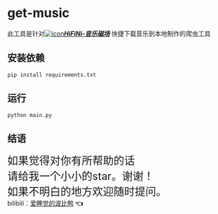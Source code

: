 # get-music
此工具是针对[![icon](https://www.hifini.com/favicon.ico)***HiFiNi-音乐磁场***](https://www.hifini.com/) 快捷下载音乐到本地制作的爬虫工具

## 安装依赖
`pip install requirements.txt`

## 运行
`python main.py`  

## 结语
<font size=5>如果觉得对你有所帮助的话<br>请给我一个小小的star。谢谢！<br>如果不明白的地方欢迎随时提问。</font>   
bilibili：[爱睡觉的波比鸭](https://space.bilibili.com/57254257?spm_id_from=333.337.0.0) **:point_left:**
